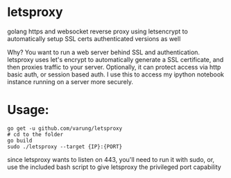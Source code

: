 # letsproxy
golang https and websocket reverse proxy using letsencrypt to automatically setup SSL certs
authenticated versions as well

Why? You want to run a web server behind SSL and authentication. letsproxy uses let's encrypt to automatically generate a SSL certificate, and then proxies traffic to your server. Optionally, it can protect access via http basic auth, or session based auth.
I use this to access my ipython notebook instance running on a server more securely.

# Usage:

```
go get -u github.com/varung/letsproxy
# cd to the folder
go build
sudo ./letsproxy --target {IP}:{PORT}
```

since letsproxy wants to listen on 443, you'll need to run it with sudo, or, use the included bash script to give letsproxy the privileged port capability
